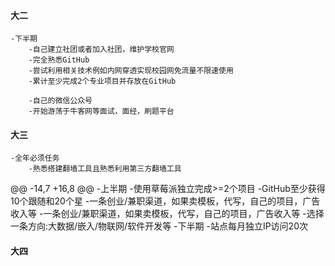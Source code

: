 #### 大二
	-下半期
		-自己建立社团或者加入社团，维护学校官网
		-完全熟悉GitHub
		-尝试利用相关技术例如内网穿透实现校园网免流量不限速使用
		-累计至少完成2个专业项目并存放在GitHub

		-自己的微信公众号
		-开始游荡于牛客网等面试，面经，刷题平台
#### 大三
	-全年必须任务
		-熟悉搭建翻墙工具且熟悉利用第三方翻墙工具
@@ -14,7 +16,8 @@
	-上半期
		-使用草莓派独立完成>=2个项目
		-GitHub至少获得10个跟随和20个星
		-一条创业/兼职渠道，如果卖模板，代写，自己的项目，广告收入等
		-一条创业/兼职渠道，如果卖模板，代写，自己的项目，广告收入等
		-选择一条方向:大数据/嵌入/物联网/软件开发等
	-下半期
		-站点每月独立IP访问20次
#### 大四
